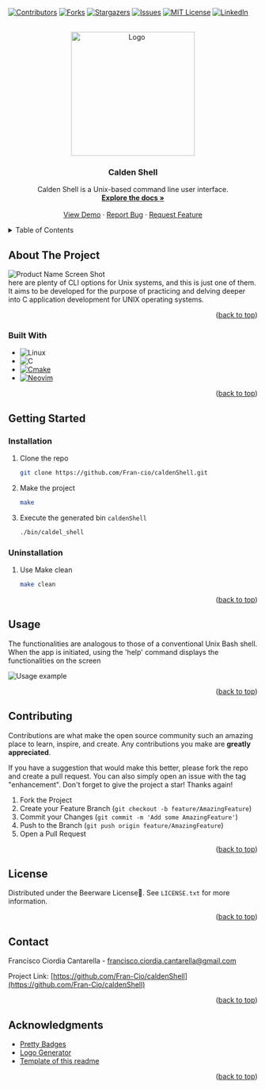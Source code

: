 <!-- Improved compatibility of back to top link: See: https://github.com/othneildrew/Best-README-Template/pull/73 -->
<a name="readme-top"></a>
<!--
*** Thanks for checking out the Best-README-Template. If you have a suggestion
*** that would make this better, please fork the repo and create a pull request
*** or simply open an issue with the tag "enhancement".
*** Don't forget to give the project a star!
*** Thanks again! Now go create something AMAZING! :D
-->



<!-- PROJECT SHIELDS -->
<!--
*** I'm using markdown "reference style" links for readability.
*** Reference links are enclosed in brackets [ ] instead of parentheses ( ).
*** See the bottom of this document for the declaration of the reference variables
*** for contributors-url, forks-url, etc. This is an optional, concise syntax you may use.
*** https://www.markdownguide.org/basic-syntax/#reference-style-links
-->
[![Contributors][contributors-shield]][contributors-url]
[![Forks][forks-shield]][forks-url]
[![Stargazers][stars-shield]][stars-url]
[![Issues][issues-shield]][issues-url]
[![MIT License][license-shield]][license-url]
[![LinkedIn][linkedin-shield]][linkedin-url]



<!-- PROJECT LOGO -->
<br />
<div align="center">
  <a href="https://github.com/Fran-cio/caldenShell">
    <img src="images/logo.png" alt="Logo" width="250" height="250">
  </a>

<h3 align="center">Calden Shell</h3>

  <p align="center">
    Calden Shell is a Unix-based command line user interface.
    <br />
    <a href="https://github.com/Fran-cio/caldenShell"><strong>Explore the docs »</strong></a>
    <br />
    <br />
    <a href="https://github.com/Fran-cio/caldenShell">View Demo</a>
    ·
    <a href="https://github.com/Fran-cio/caldenShell/issues">Report Bug</a>
    ·
    <a href="https://github.com/Fran-cio/caldenShell/issues">Request Feature</a>
  </p>
</div>



<!-- TABLE OF CONTENTS -->
<details>
  <summary>Table of Contents</summary>
  <ol>
    <li>
      <a href="#about-the-project">About The Project</a>
      <ul>
        <li><a href="#built-with">Built With</a></li>
      </ul>
    </li>
    <li>
      <a href="#getting-started">Getting Started</a>
      <ul>
        <li><a href="#installation">Installation</a></li>
        <li><a href="#uninstallation">Uninstallation</a></li>
      </ul>
    </li>
    <li><a href="#usage">Usage</a></li>
    <li><a href="#contributing">Contributing</a></li>
    <li><a href="#license">License</a></li>
    <li><a href="#contact">Contact</a></li>
    <li><a href="#acknowledgments">Acknowledgments</a></li>
  </ol>
</details>



<!-- ABOUT THE PROJECT -->
## About The Project

![Product Name Screen Shot][product-screenshot]
<br>
here are plenty of CLI options for Unix systems, and this is just one of them. It aims to be developed for the purpose of practicing and delving deeper into C application development for UNIX operating systems.
<p align="right">(<a href="#readme-top">back to top</a>)</p>



### Built With

* ![Linux][Linux]
* ![C][C]
* [![Cmake][Cmake]][Cmake-url]
* [![Neovim][Neovim]][Neovim-url]

<p align="right">(<a href="#readme-top">back to top</a>)</p>



<!-- GETTING STARTED -->
## Getting Started
### Installation

1. Clone the repo
   ```sh
   git clone https://github.com/Fran-cio/caldenShell.git
   ```
2. Make the project 
   ```sh
   make
   ```
3. Execute the generated bin `caldenShell`
   ```sh
   ./bin/caldel_shell
   ```
### Uninstallation

1. Use Make clean
    ```sh 
    make clean
    ```
<p align="right">(<a href="#readme-top">back to top</a>)</p>



<!-- USAGE EXAMPLES -->
## Usage
The functionalities are analogous to those of a conventional Unix Bash shell. When the app is initiated, using the 'help' command displays the functionalities on the screen

![Usage example][usage-example]
<p align="right">(<a href="#readme-top">back to top</a>)</p>


<!-- CONTRIBUTING -->
## Contributing

Contributions are what make the open source community such an amazing place to learn, inspire, and create. Any contributions you make are **greatly appreciated**.

If you have a suggestion that would make this better, please fork the repo and create a pull request. You can also simply open an issue with the tag "enhancement".
Don't forget to give the project a star! Thanks again!

1. Fork the Project
2. Create your Feature Branch (`git checkout -b feature/AmazingFeature`)
3. Commit your Changes (`git commit -m 'Add some AmazingFeature'`)
4. Push to the Branch (`git push origin feature/AmazingFeature`)
5. Open a Pull Request

<p align="right">(<a href="#readme-top">back to top</a>)</p>



<!-- LICENSE -->
## License

Distributed under the Beerware License🍻. See `LICENSE.txt` for more information.

<p align="right">(<a href="#readme-top">back to top</a>)</p>



<!-- CONTACT -->
## Contact

Francisco Ciordia Cantarella - francisco.ciordia.cantarella@gmail.com

Project Link: [https://github.com/Fran-Cio/caldenShell](https://github.com/Fran-Cio/caldenShell)

<p align="right">(<a href="#readme-top">back to top</a>)</p>



<!-- ACKNOWLEDGMENTS -->
## Acknowledgments

* [Pretty Badges](https://github.com/Ileriayo/markdown-badges)
* [Logo Generator](https://www.bing.com/images/create?FORM=BICMB1&ssp=1&darkschemeovr=0&setlang=es-CL&safesearch=moderate&toWww=1&redig=8195C3604CE2443CAD2B9B2FB3512087)
* [Template of this readme](https://github.com/othneildrew/Best-README-Template?tab=readme-ov-file)

<p align="right">(<a href="#readme-top">back to top</a>)</p>



<!-- MARKDOWN LINKS & IMAGES -->
<!-- https://www.markdownguide.org/basic-syntax/#reference-style-links -->
[contributors-shield]: https://img.shields.io/github/contributors/Fran-Cio/caldenShell.svg?style=for-the-badge
[contributors-url]: https://github.com/Fran-cio/caldenShell/graphs/contributors
[forks-shield]: https://img.shields.io/github/forks/Fran-cio/caldenShell.svg?style=for-the-badge
[forks-url]: https://github.com/Fran-Cio/caldenShell/network/members
[stars-shield]: https://img.shields.io/github/stars/Fran-Cio/caldenShell.svg?style=for-the-badge
[stars-url]: https://github.com/Fran-Cio/caldenShell/stargazers
[issues-shield]: https://img.shields.io/github/issues/Fran-Cio/caldenShell.svg?style=for-the-badge
[issues-url]: https://github.com/Fran-Cio/caldenShell/issues
[license-shield]: https://img.shields.io/badge/license-Beerware%F0%9F%8D%BB-green?style=for-the-badge
[license-url]: https://github.com/Fran-Cio/caldenShell/blob/master/LICENSE.txt
[linkedin-shield]: https://img.shields.io/badge/-LinkedIn-black.svg?style=for-the-badge&logo=linkedin&colorB=555
[linkedin-url]: https://www.linkedin.com/in/francisco-ciordia-cantarella-5323461b8/
[product-screenshot]: images/screenshot.png
[usage-example]: images/example.png

[C]:https://img.shields.io/badge/c-%2300599C.svg?style=for-the-badge&logo=c&logoColor=white
[CMake]:https://img.shields.io/badge/CMake-%23008FBA.svg?style=for-the-badge&logo=cmake&logoColor=white
[Cmake-url]:https://cmake.org/
[Neovim]:https://img.shields.io/badge/NeoVim-%2357A143.svg?&style=for-the-badge&logo=neovim&logoColor=white
[Neovim-url]:https://neovim.io/

[Linux]:https://img.shields.io/badge/Linux-FCC624?style=for-the-badge&logo=linux&logoColor=black
